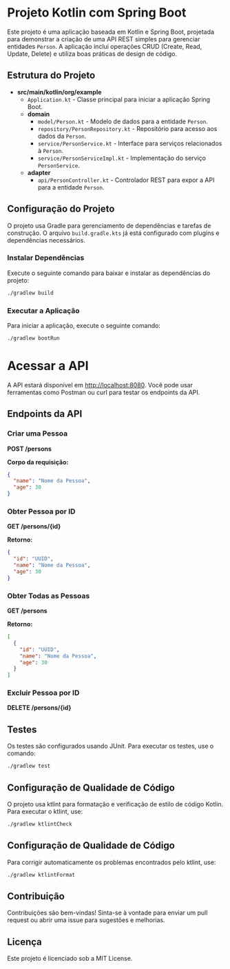 # Projeto Kotlin com Spring Boot

Este projeto é uma aplicação baseada em Kotlin e Spring Boot, projetada para demonstrar a criação de uma API REST simples para gerenciar entidades `Person`. A aplicação inclui operações CRUD (Create, Read, Update, Delete) e utiliza boas práticas de design de código.

## Estrutura do Projeto

- **src/main/kotlin/org/example**
    - `Application.kt` - Classe principal para iniciar a aplicação Spring Boot.
    - **domain**
        - `model/Person.kt` - Modelo de dados para a entidade `Person`.
        - `repository/PersonRepository.kt` - Repositório para acesso aos dados da `Person`.
        - `service/PersonService.kt` - Interface para serviços relacionados à `Person`.
        - `service/PersonServiceImpl.kt` - Implementação do serviço `PersonService`.
    - **adapter**
        - `api/PersonController.kt` - Controlador REST para expor a API para a entidade `Person`.

## Configuração do Projeto

O projeto usa Gradle para gerenciamento de dependências e tarefas de construção. O arquivo `build.gradle.kts` já está configurado com plugins e dependências necessários.

### Instalar Dependências

Execute o seguinte comando para baixar e instalar as dependências do projeto:

```bash
./gradlew build
```

### Executar a Aplicação
Para iniciar a aplicação, execute o seguinte comando:

```bash
./gradlew bootRun
```
# Acessar a API

A API estará disponível em [http://localhost:8080](http://localhost:8080). Você pode usar ferramentas como Postman ou curl para testar os endpoints da API.

## Endpoints da API

### Criar uma Pessoa

**POST /persons**

**Corpo da requisição:**

```json
{
  "name": "Nome da Pessoa",
  "age": 30
}
```

### Obter Pessoa por ID

**GET /persons/{id}**

**Retorno:**

```json
{
  "id": "UUID",
  "name": "Nome da Pessoa",
  "age": 30
}
```

### Obter Todas as Pessoas

**GET /persons**

**Retorno:**

```json
[
  {
    "id": "UUID",
    "name": "Nome da Pessoa",
    "age": 30
  }
]
```

### Excluir Pessoa por ID

**DELETE /persons/{id}**

## Testes

Os testes são configurados usando JUnit. Para executar os testes, use o comando:

```bash
./gradlew test

```

## Configuração de Qualidade de Código

O projeto usa ktlint para formatação e verificação de estilo de código Kotlin. Para executar o ktlint, use:

```bash
./gradlew ktlintCheck
```

## Configuração de Qualidade de Código

Para corrigir automaticamente os problemas encontrados pelo ktlint, use:

```bash
./gradlew ktlintFormat
```

## Contribuição

Contribuições são bem-vindas! Sinta-se à vontade para enviar um pull request ou abrir uma issue para sugestões e melhorias.

## Licença

Este projeto é licenciado sob a MIT License.
```
